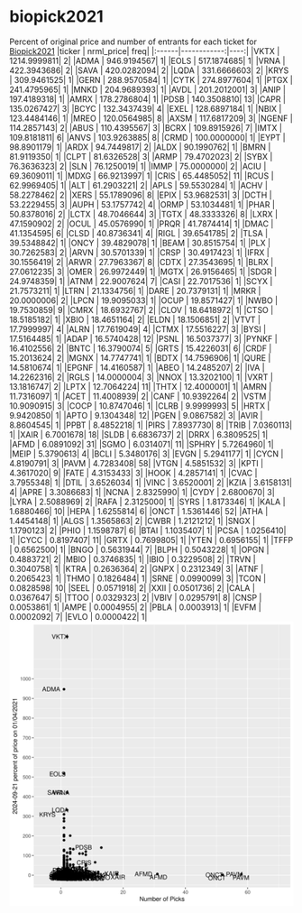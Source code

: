 # biopick2021
Percent of original price and number of entrants for each ticket for [Biopick2021](https://twitter.com/hashtag/Biopick2021)
|ticker |   nrml_price| freq|
|:------|------------:|----:|
|VKTX   | 1214.9999811|    2|
|ADMA   |  946.9194567|    1|
|EOLS   |  517.1874685|    1|
|VRNA   |  422.3943686|    2|
|SAVA   |  420.0282094|    2|
|LQDA   |  331.6666603|    2|
|KRYS   |  309.9461525|    1|
|GERN   |  288.9570584|    1|
|CYTK   |  274.8977604|    1|
|PTGX   |  241.4795965|    1|
|MNKD   |  204.9689393|    1|
|AVDL   |  201.2012001|    3|
|ANIP   |  197.4189318|    1|
|AMRX   |  178.2786804|    1|
|PDSB   |  140.3508810|   13|
|CAPR   |  135.0267427|    3|
|BCYC   |  132.3437439|    4|
|EXEL   |  128.6897184|    1|
|NBIX   |  123.4484146|    1|
|MREO   |  120.0564985|    8|
|AXSM   |  117.6817209|    3|
|NGENF  |  114.2857143|    2|
|ABUS   |  110.4395567|    3|
|BCRX   |  109.8915926|    7|
|IMTX   |  109.8181811|    6|
|ANVS   |  103.9263885|    8|
|CRMD   |  100.0000000|    1|
|EYPT   |   98.8901179|    1|
|ARDX   |   94.7449817|    2|
|ALDX   |   90.1990762|    1|
|BMRN   |   81.9119350|    1|
|CLPT   |   81.6326528|    3|
|ARMP   |   79.4702023|    2|
|SYBX   |   76.3636323|    2|
|SLN    |   76.1250019|    1|
|IMMP   |   75.0000000|    2|
|ACIU   |   69.3609011|    1|
|MDXG   |   66.9213997|    1|
|CRIS   |   65.4485052|   11|
|RCUS   |   62.9969405|    1|
|ALT    |   61.2903221|    2|
|APLS   |   59.5530284|    1|
|ACHV   |   58.2278462|    2|
|XERS   |   55.1789096|    8|
|EPIX   |   53.9682531|    3|
|DCTH   |   53.2229455|    3|
|AUPH   |   53.1757742|    4|
|ORMP   |   53.1034481|    1|
|PHAR   |   50.8378016|    2|
|LCTX   |   48.7046644|    3|
|TGTX   |   48.3333326|    8|
|LXRX   |   47.1590902|    2|
|OCUL   |   45.0576990|    1|
|PRQR   |   41.7874414|    1|
|DMAC   |   41.1354595|    6|
|CLSD   |   40.8736341|    4|
|RIGL   |   39.6541785|    2|
|TLSA   |   39.5348842|    1|
|ONCY   |   39.4829078|    1|
|BEAM   |   30.8515754|    1|
|PLX    |   30.7262583|    2|
|ARVN   |   30.5701339|    1|
|CRSP   |   30.4917423|    1|
|IFRX   |   30.1556419|    2|
|ARWR   |   27.7963367|    8|
|CDTX   |   27.3543695|    1|
|BLRX   |   27.0612235|    3|
|OMER   |   26.9972449|    1|
|MGTX   |   26.9156465|    1|
|SDGR   |   24.9748359|    1|
|ATNM   |   22.9007624|    7|
|CASI   |   22.7017536|    1|
|SCYX   |   21.7573211|    1|
|LTRN   |   21.1334756|    1|
|DARE   |   20.7379131|    1|
|MRKR   |   20.0000006|    2|
|LPCN   |   19.9095033|    1|
|OCUP   |   19.8571427|    1|
|NWBO   |   19.7530859|    9|
|CMRX   |   18.6932767|    2|
|CLOV   |   18.6418972|    1|
|CTSO   |   18.5185182|    1|
|XBIO   |   18.4651164|    2|
|ELDN   |   18.1506851|    2|
|VTVT   |   17.7999997|    4|
|ALRN   |   17.7619049|    4|
|CTMX   |   17.5516227|    3|
|BYSI   |   17.5164485|    1|
|ADAP   |   16.5740428|   12|
|PSNL   |   16.5037377|    3|
|PYNKF  |   16.4102556|    2|
|BNTC   |   16.3790074|    5|
|GRTS   |   15.4226031|    6|
|CRDF   |   15.2013624|    2|
|MGNX   |   14.7747741|    1|
|BDTX   |   14.7596906|    1|
|QURE   |   14.5810674|    1|
|EPGNF  |   14.4160587|    1|
|ABEO   |   14.2485207|    2|
|IVA    |   14.2262316|    2|
|RGLS   |   14.0000004|    3|
|NNOX   |   13.3202100|    1|
|VXRT   |   13.1816747|    2|
|LPTX   |   12.7064224|   11|
|THTX   |   12.4000001|    1|
|AMRN   |   11.7316097|    1|
|ACET   |   11.4008939|    2|
|CANF   |   10.9392264|    2|
|VSTM   |   10.9090915|    3|
|COCP   |   10.8747046|    1|
|CLRB   |    9.9999993|    5|
|HRTX   |    9.9420850|    1|
|APTO   |    9.1304348|   12|
|PGEN   |    9.0867582|    3|
|AVIR   |    8.8604545|    1|
|PPBT   |    8.4852218|    1|
|PIRS   |    7.8937730|    8|
|TRIB   |    7.0360113|    1|
|XAIR   |    6.7001678|   18|
|SLDB   |    6.6836737|    2|
|DRRX   |    6.3809525|    1|
|AFMD   |    6.0891092|   31|
|SGMO   |    6.0314071|   11|
|SPHRY  |    5.7264960|    1|
|MEIP   |    5.3790613|    4|
|BCLI   |    5.3480176|    3|
|EVGN   |    5.2941177|    1|
|CYCN   |    4.8190791|    3|
|PAVM   |    4.7283408|   58|
|VTGN   |    4.5851532|    3|
|KPTI   |    4.3617020|    9|
|FATE   |    4.3153433|    3|
|HOOK   |    4.2857141|    1|
|CVAC   |    3.7955348|    1|
|DTIL   |    3.6526034|    1|
|VINC   |    3.6520001|    2|
|KZIA   |    3.6158131|    4|
|APRE   |    3.3086683|    1|
|NCNA   |    2.8325990|    1|
|CYDY   |    2.6800670|    3|
|LYRA   |    2.5088969|    2|
|RAFA   |    2.3125000|    1|
|SYRS   |    1.8173346|    1|
|KALA   |    1.6880466|   10|
|HEPA   |    1.6255814|    6|
|ONCT   |    1.5361446|   52|
|ATHA   |    1.4454148|    1|
|ALGS   |    1.3565863|    2|
|CWBR   |    1.2121212|    1|
|SNGX   |    1.1790123|    2|
|PHIO   |    1.1598787|    6|
|BTAI   |    1.1035407|    1|
|PCSA   |    1.0256410|    1|
|CYCC   |    0.8197407|   11|
|GRTX   |    0.7699805|    1|
|YTEN   |    0.6956155|    1|
|TFFP   |    0.6562500|    1|
|BNGO   |    0.5631944|    7|
|BLPH   |    0.5043228|    1|
|OPGN   |    0.4883721|    2|
|MBIO   |    0.3746835|    1|
|IBIO   |    0.3229508|    2|
|TRVN   |    0.3040758|    1|
|KTRA   |    0.2636364|    2|
|GNPX   |    0.2312349|    3|
|ATNF   |    0.2065423|    1|
|THMO   |    0.1826484|    1|
|SRNE   |    0.0990099|    3|
|TCON   |    0.0828598|   10|
|SEEL   |    0.0571918|    2|
|XXII   |    0.0501736|    2|
|CALA   |    0.0367647|    5|
|TTOO   |    0.0329323|    2|
|VBIV   |    0.0295791|    8|
|CNSP   |    0.0053861|    1|
|AMPE   |    0.0004955|    2|
|PBLA   |    0.0003913|    1|
|EVFM   |    0.0002092|    7|
|EVLO   |    0.0000422|    1|
![retvspicks](biopicks.png?raw=true)
